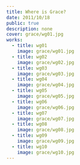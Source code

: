 ```yaml
---
title: Where is Grace?
date: 2011/10/18
public: true
description: none
cover: grace/wg01.jpg
works:
  - title: wg01
    image: grace/wg01.jpg
  - title: wg02
    image: grace/wg02.jpg
  - title: wg03
    image: grace/wg03.jpg
  - title: wg04
    image: grace/wg04.jpg
  - title: wg05
    image: grace/wg05.jpg
  - title: wg06
    image: grace/wg06.jpg
  - title: wg07
    image: grace/wg07.jpg
  - title: wg08
    image: grace/wg08.jpg
  - title: wg09
    image: grace/wg09.jpg
  - title: wg10
    image: grace/wg10.jpg
---
```

